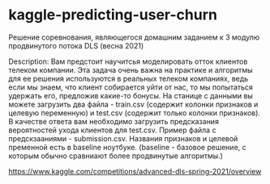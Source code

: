 # kaggle-predicting-user-churn

Решение соревнования, являющегося домашним заданием к 3 модулю продвинутого потока DLS (весна 2021)

Description: Вам предстоит научитсья моделировать отток клиентов телеком компании. Эта задача очень важна на практике и алгоритмы для ее решения используются в реальных телеком компаниях, ведь если мы знаем, что клиент собирается уйти от нас, то мы попытаться удержать его, предложив какие-то бонусы. На станице с данными вы можете загрузить два файла - train.csv (содержит колонки признаков и целевую переменную) и test.csv (содержит только колонки признаков). В качестве ответа вам необходимо загрузить предсказания вероятностей ухода клиентов для test.csv. Пример файла с предскзааниями - submission.csv. Названия признаков и целевой пременной есть в baseline ноутбуке. (baseline - базовое решение, с которым обычно сравниают более продвинутые алгоритмы.)

https://www.kaggle.com/competitions/advanced-dls-spring-2021/overview
